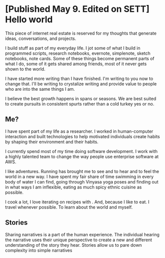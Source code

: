 [Published May 9. Edited on SETT]
Hello world
============

This piece of internet real estate is reserved for my thoughts that generate ideas, conversations, and projects.

I build stuff as part of my everyday life. I jot some of what I build in programmed scripts, research notebooks, evernote, simplenote, sketch notebooks, note cards. Some of these things become permanent parts of what I do, some of it gets shared among friends, most of it never gets shown to the world.

I have started more writing than I have finished. I'm writing to you now to change that. I'll be writing to crystalize writing and provide value to people who are into the same things I am.

I believe the best growth happens in spans or seasons. We are best suited to create pursuits in consistent spurts rather than a cold turkey yes or no. 

Me?
----

I have spent part of my life as a researcher. I worked in human-computer interaction and built technologies to help motivated individuals create habits by shaping their environment and their habits.

I currently spend most of my time doing software development. I work with a highly talented team to change the way people use enterprise software at AWS.

I like adventures. Running has brought me to see and to hear and to feel the world in a new way. I have spent my fair share of time swimming in every body of water I can find, going through Vinyasa yoga poses and finding out in what ways I am inflexible, eating as much spicy ethnic cuisine as possible.

I cook a lot, I love iterating on recipes with . And, because I like to eat.
I travel whenever possible. To learn about the world and myself.


Stories
-----

Sharing narratives is a part of the human experience. The individual hearing the narrative uses their unique perspective to create a new and different understanding of the story they hear. Stories allow us to pare down complexity into simple narratives 

